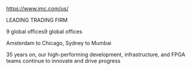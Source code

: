 https://www.imc.com/us/


LEADING TRADING FIRM


 9 global offices9 global offices

 Amsterdam to Chicago, Sydney to Mumbai


 35 years on, our high-performing development, infrastructure, and FPGA teams continue to innovate and drive progress